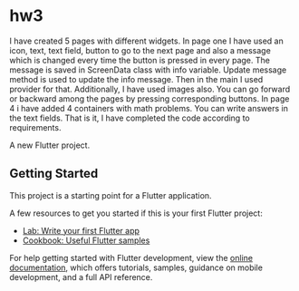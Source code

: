 # hw3

I have created 5 pages with different widgets. In page one I have used an icon, text, text field, 
button to go to the next page and also a message which is changed every time the button is pressed in every
page. The message is saved in ScreenData class with info variable. Update message method is used to update the 
info message. Then in the main I used provider for that. Additionally, I have used images also. You can go 
forward or backward among the pages by pressing corresponding buttons. In page 4 i have added 4 containers 
with math problems. You can write answers in the text fields. That is it, I have completed the code 
according to requirements.



A new Flutter project.

## Getting Started

This project is a starting point for a Flutter application.

A few resources to get you started if this is your first Flutter project:

- [Lab: Write your first Flutter app](https://docs.flutter.dev/get-started/codelab)
- [Cookbook: Useful Flutter samples](https://docs.flutter.dev/cookbook)

For help getting started with Flutter development, view the
[online documentation](https://docs.flutter.dev/), which offers tutorials,
samples, guidance on mobile development, and a full API reference.
